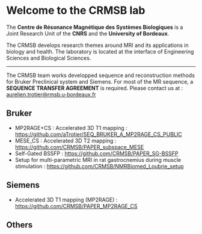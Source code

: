# Welcome to the CRMSB lab

The **Centre de Résonance Magnétique des Systèmes Biologiques** is a Joint Research Unit of the **CNRS** and the **University of Bordeaux**.

The CRMSB develops research themes around MRI and its applications in biology and health. The laboratory is located at the interface of Engineering Sciences and Biological Sciences.

---

The CRMSB team works developped sequence and reconstruction methods for Bruker Preclinical system and Siemens. 
For most of the MR sequence, a **SEQUENCE TRANSFER AGREEMENT** is required. Please contact us at : aurelien.trotier@rmsb.u-bordeaux.fr

## Bruker
- MP2RAGE+CS : Accelerated 3D T1 mapping : https://github.com/aTrotier/SEQ_BRUKER_A_MP2RAGE_CS_PUBLIC
- MESE_CS : Accelerated 3D T2 mapping : https://github.com/CRMSB/PAPER_subspace_MESE
- Self-Gated BSSFP :  https://github.com/CRMSB/PAPER_SG-BSSFP
- Setup for multi-parametric MRI in rat gastrocnemius during muscle stimulation : https://github.com/CRMSB/NMRBiomed_Loubrie_setup 

## Siemens
- Accelerated 3D T1 mapping (MP2RAGE) : https://github.com/CRMSB/PAPER_MP2RAGE_CS


## Others

